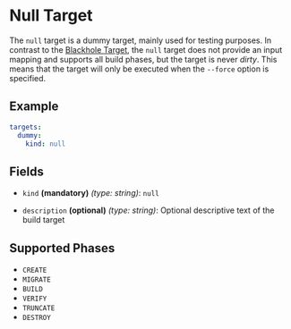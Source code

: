 # Null Target

The `null` target is a dummy target, mainly used for testing purposes. In contrast to the 
[Blackhole Target](blackhole.md), the `null` target does not provide an input mapping and supports all build phases, 
but the target is never *dirty*. This means that the target will only be executed when the `--force` option is specified.

## Example
```yaml
targets:
  dummy:
    kind: null
```


## Fields

* `kind` **(mandatory)** *(type: string)*: `null`

* `description` **(optional)** *(type: string)*:
  Optional descriptive text of the build target


## Supported Phases
* `CREATE`
* `MIGRATE`
* `BUILD`
* `VERIFY`
* `TRUNCATE`
* `DESTROY`
